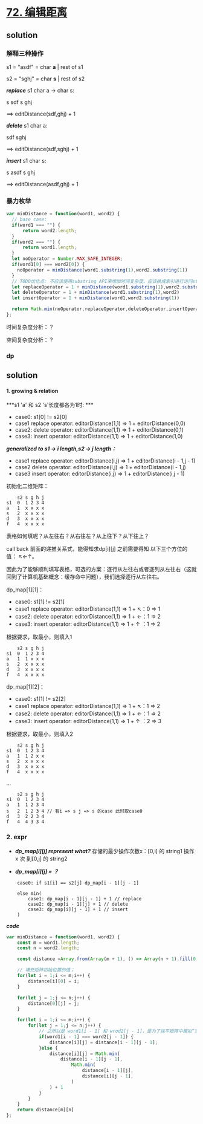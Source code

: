 # [72. 编辑距离](https://leetcode-cn.com/problems/edit-distance/)
## solution

### 解释三种操作

s1 = "asdf" =  char **a** | rest of s1

s2 = "sghj" =  char **s** | rest of s2 

***replace*** s1 char a -> char s:

s	sdf
s	ghj

==>  editDistance(sdf,ghj) + 1

***delete*** s1 char a:

sdf
sghj 

==>  editDistance(sdf,sghj) + 1 

***insert*** s1 char s:

s asdf
s ghj 

==>  editDistance(asdf,ghj) + 1 

### 暴力枚举

```js
var minDistance = function(word1, word2) {
  // base case:
  if(word1 === "") {
      return word2.length;
  }
  if(word2 === "") {
      return word1.length;
  }
  let noOperator = Number.MAX_SAFE_INTEGER;
  if(word1[0] === word2[0]) {
    noOperator = minDistance(word1.substring(1),word2.substring(1))
  }
  // TODO优化点: 不应该使用substring API来增加时间复杂度，应该换成索引进行访问string 
  let replaceOperator = 1 + minDistance(word1.substring(1),word2.substring(1))
  let deleteOperator = 1 + minDistance(word1.substring(1),word2)
  let insertOperator = 1 + minDistance(word1,word2.substring(1))

  return Math.min(noOperator,replaceOperator,deleteOperator,insertOperator)
};
```

时间复杂度分析：？

空间复杂度分析：？

### dp

## solution 

#### 1. growing & relation 

***s1 'a' 和 s2  's'长度都各为1时: ***

- case0: s1[0] != s2[0] 
- case1 replace operator: editorDistance(1,1) => 1 + editorDistance(0,0)
- case2: delete operator: editorDistance(1,1) => 1 + editorDistance(0,1)
- case3: insert operator: editorDistance(1,1) => 1 + editorDistance(1,0)

***generalized to s1 -> i length,s2 -> j length：***

- case1 replace operator: editorDistance(i,j) => 1 + editorDistance(i - 1,j - 1)
- case2 delete operator: editorDistance(i,j) => 1 + editorDistance(i - 1,j)
- case3 insert operator: editorDistance(i,j) => 1 + editorDistance(i,j - 1)

初始化二维矩阵：

```
	s2 s g h j 
s1  0  1 2 3 4
a   1  x x x x
s	2  x x x x
d	3  x x x x
f	4  x x x x
```

表格如何填呢？从左往右？从右往左？从上往下？从下往上？

call back 前面的递推关系式，能得知求dp[i][j] 之前需要得知 以下三个方位的值： ↖←↑。

因此为了能够顺利填写表格，可选的方案：逐行从左往右或者逐列从左往右（这就回到了计算机基础概念：缓存命中问题），我们选择逐行从左往右。

dp_map[1][1]：

- case0: s1[1] != s2[1]  
- case1 replace operator: editorDistance(1,1) => 1 + ↖：0 => 1
- case2: delete operator: editorDistance(1,1) => 1 + ←：1 => 2
- case3: insert operator: editorDistance(1,1) => 1 + ↑ ：1 => 2

根据要求，取最小，则填入1
```
	s2 s g h j 
s1  0  1 2 3 4
a   1  1 x x x
s	2  x x x x
d	3  x x x x
f	4  x x x x
```

dp_map[1][2]：

- case0: s1[1] != s2[2]  
- case1 replace operator: editorDistance(1,1) => 1 + ↖：1 => 2
- case2: delete operator: editorDistance(1,1) => 1 + ←：1 => 2
- case3: insert operator: editorDistance(1,1) => 1 + ↑ ：2 => 3

根据要求，取最小，则填入2

```
	s2 s g h j 
s1  0  1 2 3 4
a   1  1 2 x x
s	2  x x x x
d	3  x x x x
f	4  x x x x
```


... 
```
	s2 s g h j 
s1  0  1 2 3 4
a   1  1 2 3 4 
s	2  1 2 3 4 // 有i => s j => s 的case 此时取case0		
d	3  2 2 3 4
f	4  4 3 3 4
```

### 2. expr

- ***dp_map[i][j] represent what?***
存储的最少操作次数x：[0,i] 的 string1 操作 x 次 到[0,j] 的 string2

- ***dp_map[i][j] = ？***

```
	case0: if s1[i] == s2[j] dp_map[i - 1][j - 1] 
	
	else min(
		case1: dp_map[i - 1][j - 1] + 1 // replace
		case2: dp_map[i - 1][j] + 1 // delete
		case3: dp_map[i][j - 1] + 1 // insert
	)
```

***code***

```js
var minDistance = function(word1, word2) {
    const m = word1.length;
    const n = word2.length;

    const distance =Array.from(Array(m + 1), () => Array(n + 1).fill(0));

    // 填充矩阵初始位置的值；
    for(let i = 1;i <= m;i++) {
        distance[i][0] = i;
    }

    for(let j = 1;j <= n;j++) {
        distance[0][j] = j;
    }

    for(let i = 1;i <= m;i++) {
        for(let j = 1;j <= n;j++) {
            // 之所以是 word1[i - 1] 和 wrod2[j - 1]，是为了抹平矩阵中模拟“空串”的起始行和起始列
            if(word1[i - 1] === word2[j - 1]) {
                distance[i][j] = distance[i - 1][j - 1];
            }else {
                distance[i][j] = Math.min(
                    distance[i - 1][j - 1],
                        Math.min(
                            distance[i - 1][j],
                            distance[i][j - 1],
                        )
                ) + 1
            }
        }
    }
    return distance[m][n]
};
```